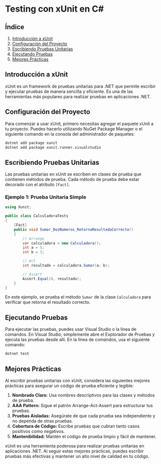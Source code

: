 # Testing con xUnit en C#

## Índice
1. [Introducción a xUnit](#introducción-a-xunit)
2. [Configuración del Proyecto](#configuración-del-proyecto)
3. [Escribiendo Pruebas Unitarias](#escribiendo-pruebas-unitarias)
4. [Ejecutando Pruebas](#ejecutando-pruebas)
5. [Mejores Prácticas](#mejores-prácticas)

## Introducción a xUnit

xUnit es un framework de pruebas unitarias para .NET que permite escribir y ejecutar pruebas de manera sencilla y eficiente. Es una de las herramientas más populares para realizar pruebas en aplicaciones .NET.

## Configuración del Proyecto

Para comenzar a usar xUnit, primero necesitas agregar el paquete xUnit a tu proyecto. Puedes hacerlo utilizando NuGet Package Manager o el siguiente comando en la consola del administrador de paquetes:

```bash
dotnet add package xunit
dotnet add package xunit.runner.visualstudio
```

## Escribiendo Pruebas Unitarias

Las pruebas unitarias en xUnit se escriben en clases de prueba que contienen métodos de prueba. Cada método de prueba debe estar decorado con el atributo `[Fact]`.

### Ejemplo 1: Prueba Unitaria Simple
```csharp
using Xunit;

public class CalculadoraTests
{
    [Fact]
    public void Sumar_DosNumeros_RetornaResultadoCorrecto()
    {
        // Arrange
        var calculadora = new Calculadora();
        int a = 5;
        int b = 3;

        // Act
        int resultado = calculadora.Sumar(a, b);

        // Assert
        Assert.Equal(8, resultado);
    }
}
```
En este ejemplo, se prueba el método `Sumar` de la clase `Calculadora` para verificar que retorna el resultado correcto.

## Ejecutando Pruebas

Para ejecutar las pruebas, puedes usar Visual Studio o la línea de comandos. En Visual Studio, simplemente abre el Explorador de Pruebas y ejecuta las pruebas desde allí. En la línea de comandos, usa el siguiente comando:

```bash
dotnet test
```

## Mejores Prácticas

Al escribir pruebas unitarias con xUnit, considera las siguientes mejores prácticas para asegurar un código de prueba eficiente y legible:
1. **Nombrado Claro:** Usa nombres descriptivos para las clases y métodos de prueba.
2. **AAA Pattern:** Sigue el patrón Arrange-Act-Assert para estructurar tus pruebas.
3. **Pruebas Aisladas:** Asegúrate de que cada prueba sea independiente y no dependa de otras pruebas.
4. **Cobertura de Código:** Escribe pruebas que cubran tanto casos positivos como negativos.
5. **Mantenibilidad:** Mantén el código de prueba limpio y fácil de mantener.

xUnit es una herramienta poderosa para realizar pruebas unitarias en aplicaciones .NET. Al seguir estas mejores prácticas, puedes escribir pruebas más efectivas y mantener un alto nivel de calidad en tu código.
